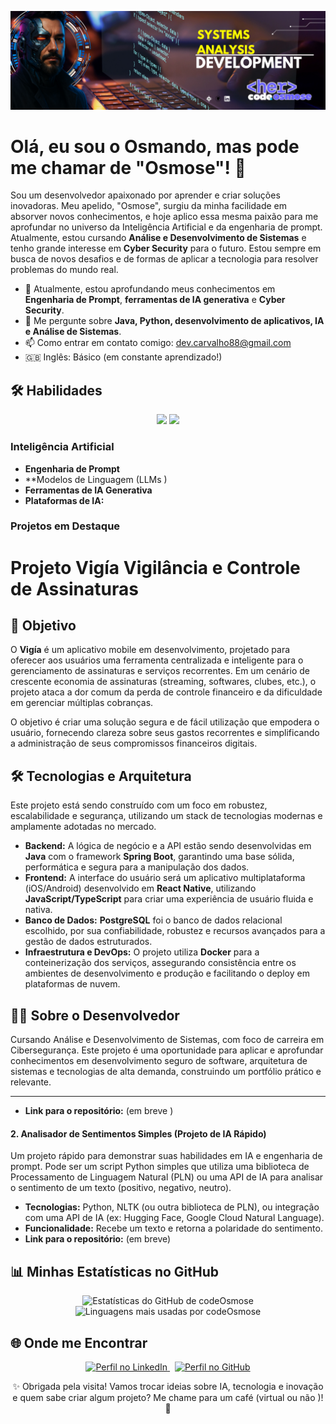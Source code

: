 
<p align="center">
  <a href="https://github.com/codeOsmose">
    <img src="https://raw.githubusercontent.com/codeOsmose/codeOsmose/main/bannercodeosmose.png" alt="Banner codeOsmose - Análise e Desenvolvimento de Sistemas, IA e Cyber Security">
  </a>
</p>

# Olá, eu sou o Osmando, mas pode me chamar de "Osmose"! 👋

Sou um desenvolvedor apaixonado por aprender e criar soluções inovadoras. Meu apelido, "Osmose", surgiu da minha facilidade em absorver novos conhecimentos, e hoje aplico essa mesma paixão para me aprofundar no universo da Inteligência Artificial e da engenharia de prompt. Atualmente, estou cursando **Análise e Desenvolvimento de Sistemas** e tenho grande interesse em **Cyber Security** para o futuro. Estou sempre em busca de novos desafios e de formas de aplicar a tecnologia para resolver problemas do mundo real.

- 🌱 Atualmente, estou aprofundando meus conhecimentos em **Engenharia de Prompt**, **ferramentas de IA generativa** e **Cyber Security**.
- 💬 Me pergunte sobre **Java, Python, desenvolvimento de aplicativos, IA e Análise de Sistemas**.
- 📫 Como entrar em contato comigo: [dev.carvalho88@gmail.com](mailto:dev.carvalho88@gmail.com )
- 🇬🇧 Inglês: Básico (em constante aprendizado!)

## 🛠️ Habilidades

<p align="center">
  <img src="https://skillicons.dev/icons?i=java,python,cpp,cs,html,css,js" />
  <img src="https://skillicons.dev/icons?i=idea,vscode,git,github,figma" />
</p>

### Inteligência Artificial

- **Engenharia de Prompt**
- **Modelos de Linguagem (LLMs )
- **Ferramentas de IA Generativa**
- **Plataformas de IA:**

### Projetos em Destaque

# Projeto Vigía  Vigilância e Controle de Assinaturas

## 🎯 Objetivo

O **Vigía** é um aplicativo mobile em desenvolvimento, projetado para oferecer aos usuários uma ferramenta centralizada e inteligente para o gerenciamento de assinaturas e serviços recorrentes. Em um cenário de crescente economia de assinaturas (streaming, softwares, clubes, etc.), o projeto ataca a dor comum da perda de controle financeiro e da dificuldade em gerenciar múltiplas cobranças.

O objetivo é criar uma solução segura e de fácil utilização que empodera o usuário, fornecendo clareza sobre seus gastos recorrentes e simplificando a administração de seus compromissos financeiros digitais.

## 🛠️ Tecnologias e Arquitetura

Este projeto está sendo construído com um foco em robustez, escalabilidade e segurança, utilizando um stack de tecnologias modernas e amplamente adotadas no mercado.

*   **Backend:** A lógica de negócio e a API estão sendo desenvolvidas em **Java** com o framework **Spring Boot**, garantindo uma base sólida, performática e segura para a manipulação dos dados.
*   **Frontend:** A interface do usuário será um aplicativo multiplataforma (iOS/Android) desenvolvido em **React Native**, utilizando **JavaScript/TypeScript** para criar uma experiência de usuário fluida e nativa.
*   **Banco de Dados:** **PostgreSQL** foi o banco de dados relacional escolhido, por sua confiabilidade, robustez e recursos avançados para a gestão de dados estruturados.
*   **Infraestrutura e DevOps:** O projeto utiliza **Docker** para a conteinerização dos serviços, assegurando consistência entre os ambientes de desenvolvimento e produção e facilitando o deploy em plataformas de nuvem.

## 👨‍💻 Sobre o Desenvolvedor

Cursando Análise e Desenvolvimento de Sistemas, com foco de carreira em Cibersegurança. Este projeto é uma oportunidade para aplicar e aprofundar conhecimentos em desenvolvimento seguro de software, arquitetura de sistemas e tecnologias de alta demanda, construindo um portfólio prático e relevante.

---

- **Link para o repositório:**  (em breve )

#### 2. Analisador de Sentimentos Simples (Projeto de IA Rápido)

Um projeto rápido para demonstrar suas habilidades em IA e engenharia de prompt. Pode ser um script Python simples que utiliza uma biblioteca de Processamento de Linguagem Natural (PLN) ou uma API de IA para analisar o sentimento de um texto (positivo, negativo, neutro).

- **Tecnologias:** Python, NLTK (ou outra biblioteca de PLN), ou integração com uma API de IA (ex: Hugging Face, Google Cloud Natural Language).
- **Funcionalidade:** Recebe um texto e retorna a polaridade do sentimento.
- **Link para o repositório:**  (em breve)



## 📊 Minhas Estatísticas no GitHub

<p align="center">
  <img src="https://github-readme-stats.vercel.app/api?username=codeOsmose&show_icons=true&theme=radical&hide_border=true&rank_icon=github" alt="Estatísticas do GitHub de codeOsmose"/>
    
  <img src="https://github-readme-stats.vercel.app/api/top-langs/?username=codeOsmose&layout=compact&theme=radical&hide_border=true" alt="Linguagens mais usadas por codeOsmose"/>
</p>

## 🌐 Onde me Encontrar

<p align="center">
  <a href="https://www.linkedin.com/in/osmando-teixeira-martins-de-carvalho-1b39b7348" target="_blank">
    <img src="https://img.shields.io/badge/LinkedIn-Osmando%20Teixeira-0A66C2?style=for-the-badge&logo=linkedin" alt="Perfil no LinkedIn"/>
  </a>
  &nbsp;
  <a href="https://github.com/codeOsmose" target="_blank">
    <img src="https://img.shields.io/badge/GitHub-Perfil-181717?style=for-the-badge&logo=github" alt="Perfil no GitHub"/>
  </a>
</p>

<p align="center">
  ✨ Obrigada pela visita! Vamos trocar ideias sobre IA, tecnologia e inovação e quem sabe criar algum projeto? Me chame para um café (virtual ou não  )! 🚀
</p>
